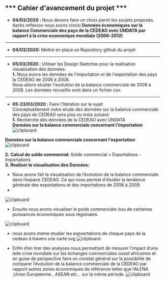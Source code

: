 ## *** Cahier d'avancement du projet ***
             

 * **04/03/2020 :**
Nous devons faire un choix parmi les ssujets proposés.
Aprés reflexion nous avons choisi **Données économiques sur la balance Commerciale des pays de la CEDEAO avec UNDATA par rapport à la crise economique mondiale (2006-2012)**
-----------------
* **04/03/2020:** Mettre en place un  Repository github du projet
 -----------------
* **05/03/2020 :** Utiliser les Design Sketches pour la realisation visualisation des données.   
**1.** Nous avons les données de l'importation et de l'exportation des pays la CEDEAO de 2006 à 2008.  
Nous allons etudier l'evolution de la balance commerciale de 2006 à 2008.
Les données recueillis sont dans un fichier csv.
 -----------------
*  **05-23/03/2020 :** Faire l'Itération sur le sujet  
Conceptuellement notre etude des données sur la balance commerciale des pays de CEDEAO sera plus ou mois suivant:  
**1.** Recherche des données de la CEDEAO avec UNDATA  
**Données sur la balance commerciale concernant l'importation**
![clipboard](https://i.imgur.com/RgWJnhg.png)

**Données sur la balance commerciale concernant l'exportation**
![clipboard](https://i.imgur.com/OybRJMX.png)

**2.** **Calcul du solde commercial:** 
Solde commercial = Exportations - Importations   
**3.** **Realiser la visualisation des Données:**  
 * Nous avons fait la visualisation de l’évolution de la balance commerciale dans l’espace CEDEAO. Ce qui nous permet d'étudier la tendance générale des exportations et des importations de 2006 à 2009.
 *
 ![clipboard](https://i.imgur.com/C0LenB4.png)
  
 * Ensuite nous avons visualiser le poids commerciale issu de certaines puissances économiques  sous régionales. 
 
 ![clipboard](https://i.imgur.com/lngxxmq.png)
 
 * nous avons meme etudier les expoertations de chaque pays de la cedeao à travers une carte svg
![clipboard](https://i.imgur.com/D4iVJCq.png)


 * Enfin d’en tirer des analyses  nous permettant de mesurer l’impact d’une telle crise mondiale sur les échanges commerciales ouest africaines et en guise de perspective faire un constat général sur la possibilité de comparer l’évolution de la balance commerciale 
de la CEDEAO par rapport autres zones économiques de référence telles que l’ALENA ,Union Européenne , ASEAN etc… sur la même période.
![clipboard](https://i.imgur.com/7hSVKfr.png)







